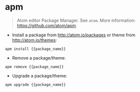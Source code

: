 # apm

> Atom editor Package Manager.
> See `atom`.
> More information: <https://github.com/atom/apm>.

- Install a package from http://atom.io/packages or theme from http://atom.io/themes:

`apm install {{package_name}}`

- Remove a package/theme:

`apm remove {{package_name}}`

- Upgrade a package/theme:

`apm upgrade {{package_name}}`

